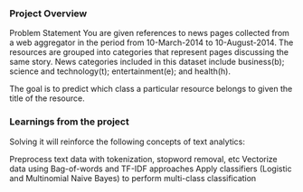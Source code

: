 ### Project Overview

 Problem Statement
You are given references to news pages collected from a web aggregator in the period from 10-March-2014 to 10-August-2014. The resources are grouped into categories that represent pages discussing the same story. News categories included in this dataset include business(b); science and technology(t); entertainment(e); and health(h).

The goal is to predict which class a particular resource belongs to given the title of the resource.


### Learnings from the project

 Solving it will reinforce the following concepts of text analytics:

Preprocess text data with tokenization, stopword removal, etc
Vectorize data using Bag-of-words and TF-IDF approaches
Apply classifiers (Logistic and Multinomial Naive Bayes) to perform multi-class classification


